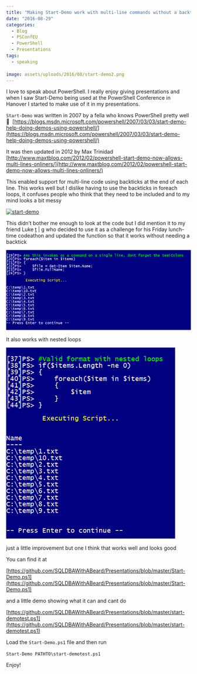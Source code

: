```yaml
---
title: "Making Start-Demo work with multi-line commands without a backtick"
date: "2016-08-29"
categories:
  - Blog
  - PSConfEU
  - PowerShell
  - Presentations
tags:
  - speaking

image: assets/uploads/2016/08/start-demo2.png
---
```

I love to speak about PowerShell. I really enjoy giving presentations and when I saw Start-Demo being used at the PowerShell Conference in Hanover I started to make use of it in my presentations.

`Start-Demo` was written in 2007 by a fella who knows PowerShell pretty well 🙂  [https://blogs.msdn.microsoft.com/powershell/2007/03/03/start-demo-help-doing-demos-using-powershell/](https://blogs.msdn.microsoft.com/powershell/2007/03/03/start-demo-help-doing-demos-using-powershell/)

It was then updated in 2012 by Max Trinidad [http://www.maxtblog.com/2012/02/powershell-start-demo-now-allows-multi-lines-onliners/](http://www.maxtblog.com/2012/02/powershell-start-demo-now-allows-multi-lines-onliners/)

This enabled support for multi-line code using backticks at the end of each line. This works well but I dislike having to use the backticks in foreach loops, it confuses people who think that they need to be included and to my mind looks a bit messy

[![start-demo](/assets/uploads/2016/08/start-demo.png)](/assets/uploads/2016/08/start-demo.png)

This didn’t bother me enough to look at the code but I did mention it to my friend Luke [t](https:%5C%5Ctwitter.com%5Clduddridge) | [g](https://github.com/ChocolateMonkey) who decided to use it as a challenge for his Friday lunch-time codeathon and updated the function so that it works without needing a backtick

[![start-demo2](/assets/uploads/2016/08/start-demo2.png)](/assets/uploads/2016/08/start-demo2.png)

It also works with nested loops

[![start-demo3](/assets/uploads/2016/08/start-demo3.png)](/assets/uploads/2016/08/start-demo3.png)

just a little improvement but one I think that works well and looks good

You can find it at

[https://github.com/SQLDBAWithABeard/Presentations/blob/master/Start-Demo.ps1](https://github.com/SQLDBAWithABeard/Presentations/blob/master/Start-Demo.ps1)

and a little demo showing what it can and cant do

[https://github.com/SQLDBAWithABeard/Presentations/blob/master/start-demotest.ps1](https://github.com/SQLDBAWithABeard/Presentations/blob/master/start-demotest.ps1)

Load the `Start-Demo.ps1` file and then run

`Start-Demo PATHTO\start-demotest.ps1`

Enjoy!
